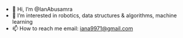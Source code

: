 - 👋 Hi, I’m @IanAbusamra
- 👀 I’m interested in robotics, data structures & algorithms, machine learning
- 📫 How to reach me email: iana9971@gmail.com

<!---
IanAbusamra/IanAbusamra is a ✨ special ✨ repository because its `README.md` (this file) appears on your GitHub profile.
You can click the Preview link to take a look at your changes.
--->
